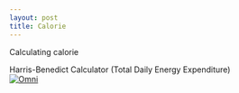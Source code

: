 ```yaml
---
layout: post
title: Calorie
---
```


Calculating calorie

<div class="omni-calculator" data-calculator="health/bmr-harris-benedict-equation" data-width="300" data-config='{}' data-currency="INR" data-show-row-controls="false" data-version="3" data-t="1617958849435">
  <div class="omni-calculator-header">Harris-Benedict Calculator (Total Daily Energy Expenditure)</div>
  <div class="omni-calculator-footer">
    <a href="https://www.omnicalculator.com/health/bmr-harris-benedict-equation" target="_blank"><img alt="Omni" class="omni-calculator-logo" src="https://cdn.omnicalculator.com/embed/omni-calculator-logo-long.svg" /></a>
  </div>
</div>
<script async src="https://cdn.omnicalculator.com/sdk.js"></script>
